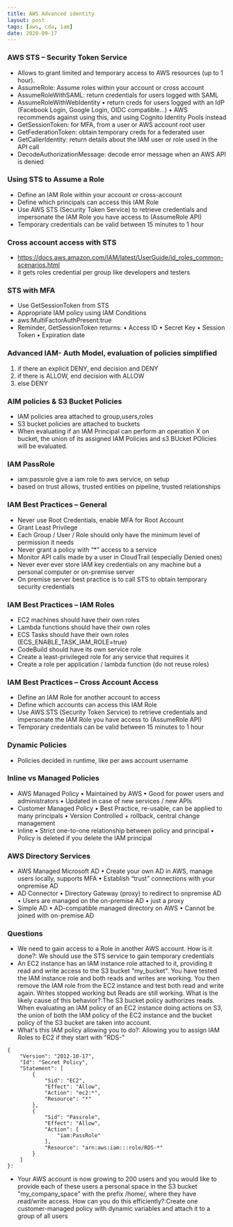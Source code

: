 ```yaml
---
title: AWS Advanced identity
layout: post
tags: [aws, cda, iam]
date: 2020-09-17
---
```

### AWS STS – Security Token Service
- Allows to grant limited and temporary access to AWS resources (up to 1 hour).
- AssumeRole: Assume roles within your account or cross account
- AssumeRoleWithSAML: return credentials for users logged with SAML
- AssumeRoleWithWebIdentity
• return creds for users logged with an IdP (Facebook Login, Google Login, OIDC compatible…)
• AWS recommends against using this, and using Cognito Identity Pools instead
- GetSessionToken: for MFA, from a user or AWS account root user
- GetFederationToken: obtain temporary creds for a federated user
- GetCallerIdentity: return details about the IAM user or role used in the API call
- DecodeAuthorizationMessage: decode error message when an AWS API is denied
### Using STS to Assume a Role
- Define an IAM Role within your
account or cross-account
- Define which principals can access
this IAM Role
- Use AWS STS (Security Token
Service) to retrieve credentials and
impersonate the IAM Role you
have access to (AssumeRole API)
- Temporary credentials can be valid
between 15 minutes to 1 hour
### Cross account access with STS
- https://docs.aws.amazon.com/IAM/latest/UserGuide/id_roles_common-scenarios.html
- it gets roles credential per group like developers and testers
### STS with MFA
- Use GetSessionToken from STS
- Appropriate IAM policy using
IAM Conditions
- aws:MultiFactorAuthPresent:true
- Reminder, GetSessionToken
returns:
• Access ID
• Secret Key
• Session Token
• Expiration date
### Advanced IAM- Auth Model, evaluation of policies simplified
1. if there an explicit DENY, end decision and DENY
2. if there is ALLOW, end decision with ALLOW
3. else DENY
### AIM policies & S3 Bucket Policies
- IAM policies area attached to group,users,roles
- S3 bucket policies are attached to buckets
- When evaluating if an IAM Principal can perform an operation X on bucket, the union of its assigned IAM Policies and s3 BUcket POlicies will be evaluated.
### IAM PassRole
- iam:passrole give a iam role to aws service, on setup
- based on trust allows, trusted entities on pipeline, trusted relationships
### IAM Best Practices – General
- Never use Root Credentials, enable MFA for Root Account
- Grant Least Privilege
- Each Group / User / Role should only have the minimum level of permission it
needs
- Never grant a policy with “*” access to a service
- Monitor API calls made by a user in CloudTrail (especially Denied ones)
- Never ever ever store IAM key credentials on any machine but a
personal computer or on-premise server
- On premise server best practice is to call STS to obtain temporary
security credentials
### IAM Best Practices – IAM Roles
- EC2 machines should have their own roles
- Lambda functions should have their own roles
- ECS Tasks should have their own roles
(ECS_ENABLE_TASK_IAM_ROLE=true)
- CodeBuild should have its own service role
- Create a least-privileged role for any service that requires it
- Create a role per application / lambda function (do not reuse roles)
### IAM Best Practices – Cross Account Access
- Define an IAM Role for another
account to access
- Define which accounts can access
this IAM Role
- Use AWS STS (Security Token
Service) to retrieve credentials and
impersonate the IAM Role you
have access to (AssumeRole API)
- Temporary credentials can be valid
between 15 minutes to 1 hour 
### Dynamic Policies
- Policies decided in runtime, like per aws account username
### Inline vs Managed Policies
- AWS Managed Policy
• Maintained by AWS
• Good for power users and administrators
• Updated in case of new services / new APIs
- Customer Managed Policy
• Best Practice, re-usable, can be applied to many principals
• Version Controlled + rollback, central change management
- Inline
• Strict one-to-one relationship between policy and principal
• Policy is deleted if you delete the IAM principal
### AWS Directory Services
- AWS Managed Microsoft AD
• Create your own AD in AWS, manage users
locally, supports MFA
• Establish “trust” connections with your onpremise
AD
- AD Connector
• Directory Gateway (proxy) to redirect to onpremise
AD
• Users are managed on the on-premise AD
• just a proxy
- Simple AD
• AD-compatible managed directory on AWS
• Cannot be joined with on-premise AD

### Questions
- We need to gain access to a Role in another AWS account. How is it done?: We should use the STS service to gain temporary credentials
- An EC2 instance has an IAM instance role attached to it, providing it read and write access to the S3 bucket "my_bucket". You have tested the IAM instance role and both reads and writes are working. You then remove the IAM role from the EC2 instance and test both read and write again. Writes stopped working but Reads are still working. What is the likely cause of this behavior?:The S3 bucket policy authorizes reads. When evaluating an IAM policy of an EC2 instance doing actions on S3, the union of both the IAM policy of the EC2 instance and the bucket policy of the S3 bucket are taken into account.
- What's this IAM policy allowing you to do?:
Allowing you to assign IAM Roles to EC2 if they start with "RDS-"
```
{
    "Version": "2012-10-17",
    "Id": "Secret Policy",
    "Statement": [
        {
            "Sid": "EC2",
            "Effect": "Allow",
            "Action": "ec2:*",
            "Resource": "*"
        },
        {
            "Sid": "Passrole",
            "Effect": "Allow",
            "Action": [
                "iam:PassRole"
            ],
            "Resource": "arn:aws:iam:::role/RDS-*"
        }
    ]
}:  
```
- Your AWS account is now growing to 200 users and you would like to provide each of these users a personal space in the S3 bucket "my_company_space" with the prefix /home/<username>, where they have read/write access. How can you do this efficiently?:Create one customer-managed policy with dynamic variables and attach it to a group of all users
